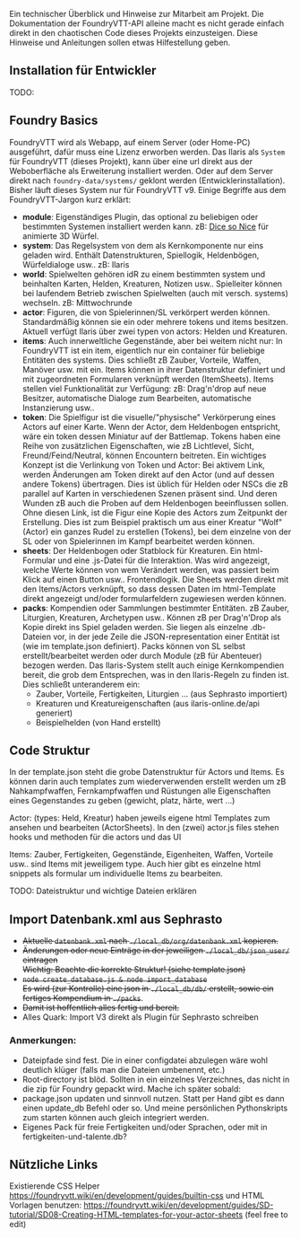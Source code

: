 Ein technischer Überblick und Hinweise zur Mitarbeit am Projekt. Die Dokumentation der FoundryVTT-API alleine macht es nicht gerade einfach direkt in den chaotischen Code dieses Projekts einzusteigen. Diese Hinweise und Anleitungen sollen etwas Hilfestellung geben. 


## Installation für Entwickler
TODO:

## Foundry Basics
FoundryVTT wird als Webapp, auf einem Server (oder Home-PC) ausgeführt, dafür muss eine Lizenz erworben werden. Das Ilaris als `System` für FoundryVTT (dieses Projekt), kann über eine url direkt aus der Weboberfläche als Erweiterung installiert werden. Oder auf dem Server direkt nach `foundry-data/systems/` geklont werden (Entwicklerinstallation). Bisher läuft dieses System nur für FoundryVTT v9.
Einige Begriffe aus dem FoundryVTT-Jargon kurz erklärt: 
- **module**: Eigenständiges Plugin, das optional zu beliebigen oder bestimmten Systemen installiert werden kann. zB: [Dice so Nice](https://foundryvtt.com/packages/dice-so-nice/) für animierte 3D Würfel.
- **system**: Das Regelsystem von dem als Kernkomponente nur eins geladen wird. Enthält Datenstrukturen, Spiellogik, Heldenbögen, Würfeldialoge usw.. zB: Ilaris
- **world**: Spielwelten gehören idR zu einem bestimmten system und beinhalten Karten, Helden, Kreaturen, Notizen usw.. Spielleiter können bei laufendem Betrieb zwischen Spielwelten (auch mit versch. systems) wechseln. zB: Mittwochrunde
- **actor**: Figuren, die von Spielerinnen/SL verkörpert werden können. Standardmäßig können sie ein oder mehrere tokens und items besitzen. Aktuell verfügt Ilaris über zwei typen von actors: Helden und Kreaturen.
- **items**: Auch innerweltliche Gegenstände, aber bei weitem nicht nur: In FoundryVTT ist ein item, eigentlich nur ein container für beliebige Entitäten des systems. Dies schließt zB Zauber, Vorteile, Waffen, Manöver usw. mit ein. Items können in ihrer Datenstruktur definiert und mit zugeordneten Formularen verknüpft werden (ItemSheets). Items stellen viel Funktionalität zur Verfügung: zB: Drag'n'drop auf neue Besitzer, automatische Dialoge zum Bearbeiten, automatische Instanzierung usw..
- **token**: Die Spielfigur ist die visuelle/"physische" Verkörperung eines Actors auf einer Karte. Wenn der Actor, dem Heldenbogen entspricht, wäre ein token dessen Miniatur auf der Battlemap. Tokens haben eine Reihe von zusätzlichen Eigenschaften, wie zB Lichtlevel, Sicht, Freund/Feind/Neutral, können Encountern beitreten. Ein wichtiges Konzept ist die Verlinkung von Token und Actor: Bei aktivem Link, werden Änderungen am Token direkt auf den Actor (und auf dessen andere Tokens) übertragen. Dies ist üblich für Helden oder NSCs die zB parallel auf Karten in verschiedenen Szenen präsent sind. Und deren Wunden zB auch die Proben auf dem Heldenbogen beeinflussen sollen. Ohne diesen Link, ist die Figur eine Kopie des Actors zum Zeitpunkt der Erstellung. Dies ist zum Beispiel praktisch um aus einer Kreatur "Wolf" (Actor) ein ganzes Rudel zu erstellen (Tokens), bei dem einzelne von der SL oder von Spielerinnen im Kampf bearbeitet werden können.
- **sheets**: Der Heldenbogen oder Statblock für Kreaturen. Ein html-Formular und eine .js-Datei für die Interaktion. Was wird angezeigt, welche Werte können von wem Verändert werden, was passiert beim Klick auf einen Button usw.. Frontendlogik. Die Sheets werden direkt mit den Items/Actors verknüpft, so dass dessen Daten im html-Template direkt angezeigt und/oder formularfeldern zugewiesen werden können.
- **packs**: Kompendien oder Sammlungen bestimmter Entitäten. zB Zauber, Liturgien, Kreaturen, Archetypen usw.. Können zB per Drag'n'Drop als Kopie direkt ins Spiel geladen werden. Sie liegen als einzelne .db-Dateien vor, in der jede Zeile die JSON-representation einer Entität ist (wie im template.json definiert). Packs können von SL selbst erstellt/bearbeitet werden oder durch Module (zB für Abenteuer) bezogen werden. Das Ilaris-System stellt auch einige Kernkompendien bereit, die grob dem Entsprechen, was in den Ilaris-Regeln zu finden ist. Dies schließt unteranderem ein:
  - Zauber, Vorteile, Fertigkeiten, Liturgien ... (aus Sephrasto importiert)
  - Kreaturen und Kreatureigenschaften (aus ilaris-online.de/api generiert)
  - Beispielhelden (von Hand erstellt)

## Code Struktur
In der template.json steht die grobe Datenstruktur für Actors und Items. Es können darin auch templates zum wiederverwenden erstellt werden um zB Nahkampfwaffen, Fernkampfwaffen und Rüstungen alle Eigenschaften eines Gegenstandes zu geben (gewicht, platz, härte, wert ...)

Actor: (types: Held, Kreatur) haben jeweils eigene html Templates zum ansehen und bearbeiten (ActorSheets). In den (zwei) actor.js files stehen hooks und methoden für die actors und das UI

Items: Zauber, Fertigkeiten, Gegenstände, Eigenheiten, Waffen, Vorteile usw.. sind Items mit jeweiligem type. Auch hier gibt es einzelne html snippets als formular um individuelle Items zu bearbeiten.

TODO: Dateistruktur und wichtige Dateien erklären




## Import Datenbank.xml aus Sephrasto

- ~~Aktuelle `datenbank.xml` nach `./local_db/org/datenbank.xml` kopieren.~~  
- ~~Änderungen oder neue Einträge in der jeweiligen `./local_db/json_user/` eintragen~~  
    ~~Wichtig: Beachte die korrekte Struktur! (siehe template.json)~~
- ~~`node create_database.js & node import_database`~~  
    ~~Es wird (zur Kontrolle) eine json in `./local_db/db/` erstellt, sowie ein fertiges Kompendium in `./packs`~~.
-  ~~Damit ist hoffentlich alles fertig und bereit.~~  
- Alles Quark: Import V3 direkt als Plugin für Sephrasto schreiben

### Anmerkungen:

-   Dateipfade sind fest. Die in einer configdatei abzulegen wäre wohl deutlich klüger (falls man die Dateien umbenennt, etc.)
-   Root-directory ist blöd. Sollten in ein einzelnes Verzeichnes, das nicht in die zip für Foundry gepackt wird. Mache ich später sobald:
-   package.json updaten und sinnvoll nutzen. Statt per Hand gibt es dann einen update_db Befehl oder so. Und meine persönlichen Pythonskripts zum starten können auch gleich integriert werden.
-   Eigenes Pack für freie Fertigkeiten und/oder Sprachen, oder mit in fertigkeiten-und-talente.db?




## Nützliche Links
Existierende CSS Helper
https://foundryvtt.wiki/en/development/guides/builtin-css
und HTML Vorlagen benutzen:
https://foundryvtt.wiki/en/development/guides/SD-tutorial/SD08-Creating-HTML-templates-for-your-actor-sheets
(feel free to edit)
